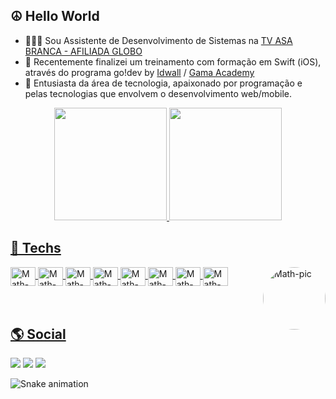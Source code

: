 ## ☮️ Hello World 

- 👨🏽‍💻 Sou Assistente de Desenvolvimento de Sistemas na [TV ASA BRANCA - AFILIADA GLOBO](https://www.linkedin.com/company/tv-asa-branca/)
- 🍎 Recentemente finalizei um treinamento com formação em Swift (iOS), através do programa go!dev by [Idwall](https://idwall.co/) / [Gama Academy](https://www.gama.academy/)
- 🌈 Entusiasta da área de tecnologia, apaixonado por programação e pelas tecnologias que envolvem o desenvolvimento web/mobile.
<div align="center">
  <a href="https://github.com/codecampos">
  <img height="180em" src="https://github-readme-stats.vercel.app/api?username=codecampos&show_icons=true&theme=github_dark&include_all_commits=true&count_private=true"/>
  <img height="180em" src="https://github-readme-stats.vercel.app/api/top-langs/?username=codecampos&hide=ruby,Objective-C,Starlark,Dockerfile&langs_count=7&theme=github_dark"/>
    
</div>
  
 ## 🚀 Techs 
<div style="display: inline_block">
  <img align="center" alt="Math-Js" height="30" width="40" src="https://cdn.jsdelivr.net/gh/devicons/devicon/icons/javascript/javascript-original.svg">
  <img align="center" alt="Math-HTML" height="30" width="40" src="https://cdn.jsdelivr.net/gh/devicons/devicon/icons/html5/html5-original.svg">
  <img align="center" alt="Math-CSS" height="30" width="40" src="https://cdn.jsdelivr.net/gh/devicons/devicon/icons/css3/css3-original.svg">
  <img align="center" alt="Math-Swift" height="30" width="40" src="https://cdn.jsdelivr.net/gh/devicons/devicon/icons/swift/swift-original.svg">
  <img align="center" alt="Math-Git" height="30" width="40" src="https://cdn.jsdelivr.net/gh/devicons/devicon/icons/git/git-plain-wordmark.svg">
  <img align="center" alt="Math-Github" height="30" width="40" src="https://cdn.jsdelivr.net/gh/devicons/devicon/icons/github/github-original-wordmark.svg">
  <img align="center" alt="Math-SQL" height="30" width="40" src="https://cdn.jsdelivr.net/gh/devicons/devicon/icons/microsoftsqlserver/microsoftsqlserver-plain-wordmark.svg">
  <img align="center" alt="Math-Linux" height="30" width="40" src="https://cdn.jsdelivr.net/gh/devicons/devicon/icons/linux/linux-original.svg">
  
  <!-- <img align="right" alt="Math-pic" height="150" style="border-radius:50px;" src="https://c.tenor.com/UttC4AITYR4AAAAM/full-stack-developer.gif"> -->
   <img align="right" alt="Math-pic" height="100" style="border-radius:50px;" src="https://media4.giphy.com/media/UVG0BN8TOMKkPOJS6e/200w.webp?cid=ecf05e4778el15ynv4qwscawaqqn7rnlfo6qhc5opyriovgc&rid=200w.webp&ct=s">
</div>
 </br> </br>
   
## 🌎 Social  
<div> 
  <a href="https://instagram.com/codecampos" target="_blank"><img src="https://img.shields.io/badge/-Instagram-%23E4405F?style=for-the-badge&logo=instagram&logoColor=white" target="_blank"></a>
  <a href = "mailto:devcodecampos@gmail.com"><img src="https://img.shields.io/badge/-Gmail-%23333?style=for-the-badge&logo=gmail&logoColor=white" target="_blank"></a>
  <a href="https://www.linkedin.com/in/matheuscamposp" target="_blank"><img src="https://img.shields.io/badge/-LinkedIn-%230077B5?style=for-the-badge&logo=linkedin&logoColor=white" target="_blank"></a> 
 
  ![Snake animation](https://github.com/codecampos/codecampos/blob/output/github-contribution-grid-snake.svg)
 
</div>
